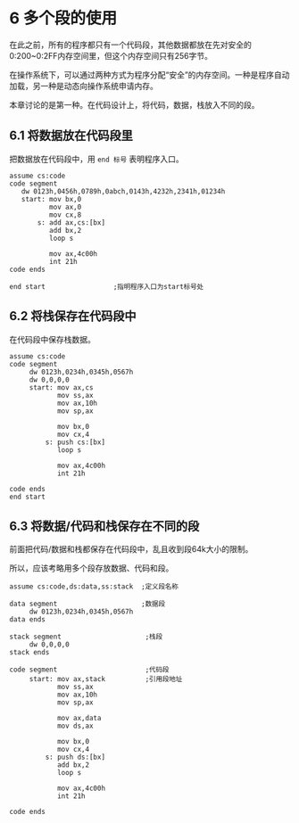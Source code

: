 # 6 多个段的使用

在此之前，所有的程序都只有一个代码段，其他数据都放在先对安全的0:200~0:2FF内存空间里，但这个内存空间只有256字节。

在操作系统下，可以通过两种方式为程序分配“安全”的内存空间。一种是程序自动加载，另一种是动态向操作系统申请内存。

本章讨论的是第一种。在代码设计上，将代码，数据，栈放入不同的段。

## 6.1 将数据放在代码段里

把数据放在代码段中，用 `end 标号` 表明程序入口。

```masm
assume cs:code
code segment
   dw 0123h,0456h,0789h,0abch,0143h,4232h,2341h,01234h
   start: mov bx,0
          mov ax,0
          mov cx,8
       s: add ax,cs:[bx]
          add bx,2
          loop s

          mov ax,4c00h
          int 21h       
code ends

end start                 ;指明程序入口为start标号处
```

## 6.2 将栈保存在代码段中

在代码段中保存栈数据。

```masm
assume cs:code
code segment
     dw 0123h,0234h,0345h,0567h
     dw 0,0,0,0
     start: mov ax,cs
            mov ss,ax
            mov ax,10h
            mov sp,ax

            mov bx,0
            mov cx,4
         s: push cs:[bx]
            loop s

            mov ax,4c00h
            int 21h

code ends
end start
```

## 6.3 将数据/代码和栈保存在不同的段

前面把代码/数据和栈都保存在代码段中，乱且收到段64k大小的限制。

所以，应该考略用多个段存放数据、代码和段。

```masm
assume cs:code,ds:data,ss:stack  ;定义段名称

data segment                     ;数据段
     dw 0123h,0234h,0345h,0567h
data ends

stack segment                     ;栈段
     dw 0,0,0,0
stack ends

code segment                      ;代码段
     start: mov ax,stack          ;引用段地址
            mov ss,ax
            mov ax,10h
            mov sp,ax

            mov ax,data
            mov ds,ax

            mov bx,0
            mov cx,4
         s: push ds:[bx]
            add bx,2
            loop s

            mov ax,4c00h
            int 21h

code ends
```
